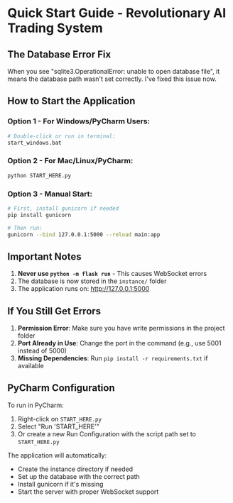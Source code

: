 # Quick Start Guide - Revolutionary AI Trading System

## The Database Error Fix

When you see "sqlite3.OperationalError: unable to open database file", it means the database path wasn't set correctly. I've fixed this issue now.

## How to Start the Application

### Option 1 - For Windows/PyCharm Users:
```bash
# Double-click or run in terminal:
start_windows.bat
```

### Option 2 - For Mac/Linux/PyCharm:
```bash
python START_HERE.py
```

### Option 3 - Manual Start:
```bash
# First, install gunicorn if needed
pip install gunicorn

# Then run:
gunicorn --bind 127.0.0.1:5000 --reload main:app
```

## Important Notes

1. **Never use `python -m flask run`** - This causes WebSocket errors
2. The database is now stored in the `instance/` folder
3. The application runs on: http://127.0.0.1:5000

## If You Still Get Errors

1. **Permission Error**: Make sure you have write permissions in the project folder
2. **Port Already in Use**: Change the port in the command (e.g., use 5001 instead of 5000)
3. **Missing Dependencies**: Run `pip install -r requirements.txt` if available

## PyCharm Configuration

To run in PyCharm:
1. Right-click on `START_HERE.py`
2. Select "Run 'START_HERE'"
3. Or create a new Run Configuration with the script path set to `START_HERE.py`

The application will automatically:
- Create the instance directory if needed
- Set up the database with the correct path
- Install gunicorn if it's missing
- Start the server with proper WebSocket support